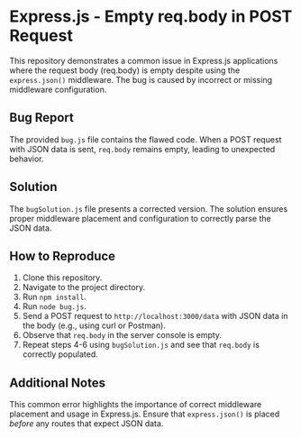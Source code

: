 # Express.js - Empty req.body in POST Request

This repository demonstrates a common issue in Express.js applications where the request body (req.body) is empty despite using the `express.json()` middleware.  The bug is caused by incorrect or missing middleware configuration.

## Bug Report
The provided `bug.js` file contains the flawed code. When a POST request with JSON data is sent, `req.body` remains empty, leading to unexpected behavior.

## Solution
The `bugSolution.js` file presents a corrected version.  The solution ensures proper middleware placement and configuration to correctly parse the JSON data.

## How to Reproduce
1. Clone this repository.
2. Navigate to the project directory.
3. Run `npm install`.
4. Run `node bug.js`.
5. Send a POST request to `http://localhost:3000/data` with JSON data in the body (e.g., using curl or Postman).
6. Observe that `req.body` in the server console is empty.
7. Repeat steps 4-6 using `bugSolution.js` and see that `req.body` is correctly populated.

## Additional Notes
This common error highlights the importance of correct middleware placement and usage in Express.js.  Ensure that `express.json()` is placed *before* any routes that expect JSON data.